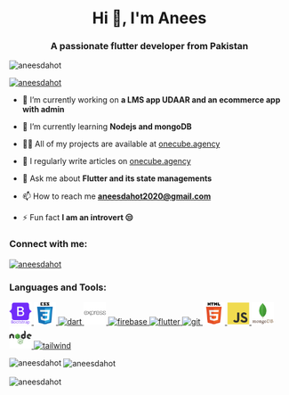 <h1 align="center">Hi 👋, I'm Anees</h1>
<h3 align="center">A passionate flutter developer from Pakistan</h3>

<p align="left"> <img src="https://komarev.com/ghpvc/?username=aneesdahot&label=Profile%20views&color=0e75b6&style=flat" alt="aneesdahot" /> </p>

<p align="left"> <a href="https://github.com/ryo-ma/github-profile-trophy"><img src="https://github-profile-trophy.vercel.app/?username=aneesdahot" alt="aneesdahot" /></a> </p>

- 🔭 I’m currently working on **a LMS app UDAAR and an ecommerce app with admin**

- 🌱 I’m currently learning **Nodejs and mongoDB**

- 👨‍💻 All of my projects are available at [onecube.agency](onecube.agency)

- 📝 I regularly write articles on [onecube.agency](onecube.agency)

- 💬 Ask me about **Flutter and its state managements**

- 📫 How to reach me **aneesdahot2020@gmail.com**

- ⚡ Fun fact **I am an introvert 😒**

<h3 align="left">Connect with me:</h3>
<p align="left">
<a href="https://linkedin.com/in/aneesdahot" target="blank"><img align="center" src="https://raw.githubusercontent.com/rahuldkjain/github-profile-readme-generator/master/src/images/icons/Social/linked-in-alt.svg" alt="aneesdahot" height="30" width="40" /></a>
</p>

<h3 align="left">Languages and Tools:</h3>
<p align="left"> <a href="https://getbootstrap.com" target="_blank" rel="noreferrer"> <img src="https://raw.githubusercontent.com/devicons/devicon/master/icons/bootstrap/bootstrap-plain-wordmark.svg" alt="bootstrap" width="40" height="40"/> </a> <a href="https://www.w3schools.com/css/" target="_blank" rel="noreferrer"> <img src="https://raw.githubusercontent.com/devicons/devicon/master/icons/css3/css3-original-wordmark.svg" alt="css3" width="40" height="40"/> </a> <a href="https://dart.dev" target="_blank" rel="noreferrer"> <img src="https://www.vectorlogo.zone/logos/dartlang/dartlang-icon.svg" alt="dart" width="40" height="40"/> </a> <a href="https://expressjs.com" target="_blank" rel="noreferrer"> <img src="https://raw.githubusercontent.com/devicons/devicon/master/icons/express/express-original-wordmark.svg" alt="express" width="40" height="40"/> </a> <a href="https://firebase.google.com/" target="_blank" rel="noreferrer"> <img src="https://www.vectorlogo.zone/logos/firebase/firebase-icon.svg" alt="firebase" width="40" height="40"/> </a> <a href="https://flutter.dev" target="_blank" rel="noreferrer"> <img src="https://www.vectorlogo.zone/logos/flutterio/flutterio-icon.svg" alt="flutter" width="40" height="40"/> </a> <a href="https://git-scm.com/" target="_blank" rel="noreferrer"> <img src="https://www.vectorlogo.zone/logos/git-scm/git-scm-icon.svg" alt="git" width="40" height="40"/> </a> <a href="https://www.w3.org/html/" target="_blank" rel="noreferrer"> <img src="https://raw.githubusercontent.com/devicons/devicon/master/icons/html5/html5-original-wordmark.svg" alt="html5" width="40" height="40"/> </a> <a href="https://developer.mozilla.org/en-US/docs/Web/JavaScript" target="_blank" rel="noreferrer"> <img src="https://raw.githubusercontent.com/devicons/devicon/master/icons/javascript/javascript-original.svg" alt="javascript" width="40" height="40"/> </a> <a href="https://www.mongodb.com/" target="_blank" rel="noreferrer"> <img src="https://raw.githubusercontent.com/devicons/devicon/master/icons/mongodb/mongodb-original-wordmark.svg" alt="mongodb" width="40" height="40"/> </a> <a href="https://nodejs.org" target="_blank" rel="noreferrer"> <img src="https://raw.githubusercontent.com/devicons/devicon/master/icons/nodejs/nodejs-original-wordmark.svg" alt="nodejs" width="40" height="40"/> </a> <a href="https://tailwindcss.com/" target="_blank" rel="noreferrer"> <img src="https://www.vectorlogo.zone/logos/tailwindcss/tailwindcss-icon.svg" alt="tailwind" width="40" height="40"/> </a> </p>

<p><img align="left" src="https://github-readme-stats.vercel.app/api/top-langs?username=anees-dahot&show_icons=true&locale=en&layout=compact" alt="aneesdahot" /></p>

<p>&nbsp;<img align="center" src="https://github-readme-stats.vercel.app/api?username=anees-dahot&show_icons=true&locale=en" alt="aneesdahot" /></p>

<p><img align="center" src="https://github-readme-streak-stats.herokuapp.com/?user=anees-dahot&" alt="aneesdahot" /></p>
